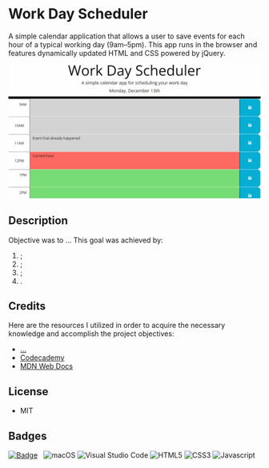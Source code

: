 # Work Day Scheduler
A simple calendar application that allows a user to save events for each hour of a typical working day (9am–5pm). This app runs in the browser and features dynamically updated HTML and CSS powered by jQuery.

![Calendar Screenshot](third-party-apis-homework.gif)

## Description
Objective was to ... This goal was achieved by:
  <ol>
  <li>;</li>
  <li>;</li>
  <li>;</li>
  <li>.</li>
  </ol>

## Credits
Here are the resources I utilized in order to acquire the necessary knowledge and accomplish the project objectives:
<ul>
  <li><a href="#">...</a></li>
  <li><a href="#">Codecademy</a></li>
  <li><a href="#">MDN Web Docs</a></li>
</ul>

## License
<ul>
  <li>MIT</li>
</ul>

## Badges
[![Badge](https://img.shields.io/badge/linkedin-%230077B5.svg?style=for-the-badge&logo=linkedin&logoColor=white)](https://www.linkedin.com/in/jenni4roman/)
&nbsp;
![macOS](https://img.shields.io/badge/mac%20os-000000?style=for-the-badge&logo=macos&logoColor=F0F0F0)
![Visual Studio Code](https://img.shields.io/badge/Visual%20Studio%20Code-0078d7.svg?style=for-the-badge&logo=visual-studio-code&logoColor=white)
![HTML5](https://img.shields.io/badge/html5-%23E34F26.svg?style=for-the-badge&logo=html5&logoColor=white)
![CSS3](https://img.shields.io/badge/css3-%231572B6.svg?style=for-the-badge&logo=css3&logoColor=white)
![Javascript](https://img.shields.io/badge/JavaScript-323330?style=for-the-badge&logo=javascript&logoColor=F7DF1E)
